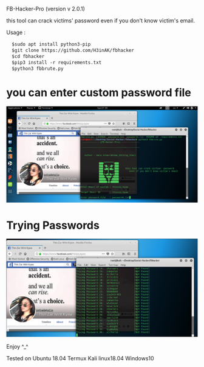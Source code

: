 FB-Hacker-Pro (version v 2.0.1)

this tool can crack victims' password even if you don't know victim's email.

Usage :
      
      $sudo apt install python3-pip
      $git clone https://github.com/H3inAK/fbhacker
      $cd fbhacker
      $pip3 install -r requirements.txt
      $python3 fbbrute.py

you can enter custom password file
==================================

![](updatefbhacker.png)

Trying Passwords
================
<img src="updatefbhacker1.png" width="800">
      
Enjoy ^_^ 

Tested on Ubuntu 18.04
          Termux
          Kali linux18.04
          Windows10
 
